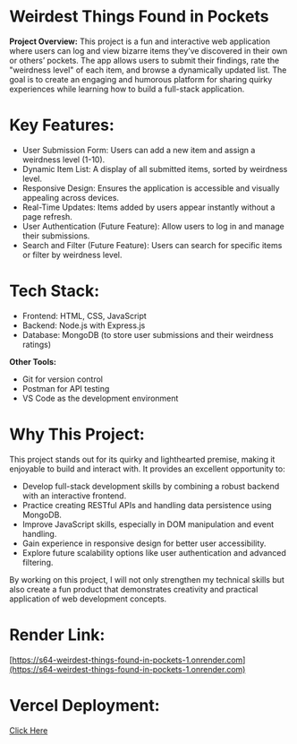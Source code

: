 # Weirdest Things Found in Pockets

**Project Overview:** This project is a fun and interactive web application where users can log and view bizarre items they’ve discovered in their own or others’ pockets. The app allows users to submit their findings, rate the "weirdness level" of each item, and browse a dynamically updated list. The goal is to create an engaging and humorous platform for sharing quirky experiences while learning how to build a full-stack application.

# Key Features:

- User Submission Form: Users can add a new item and assign a weirdness level (1-10).
- Dynamic Item List: A display of all submitted items, sorted by weirdness level.
- Responsive Design: Ensures the application is accessible and visually appealing across devices.
- Real-Time Updates: Items added by users appear instantly without a page refresh.
- User Authentication (Future Feature): Allow users to log in and manage their submissions.
- Search and Filter (Future Feature): Users can search for specific items or filter by weirdness level.

# Tech Stack:

- Frontend: HTML, CSS, JavaScript
- Backend: Node.js with Express.js
- Database: MongoDB (to store user submissions and their weirdness ratings)

**Other Tools:**
 - Git for version control
 - Postman for API testing
 - VS Code as the development environment

# Why This Project: 

This project stands out for its quirky and lighthearted premise, making it enjoyable to build and interact with. It provides an excellent opportunity to:

- Develop full-stack development skills by combining a robust backend with an interactive frontend.
- Practice creating RESTful APIs and handling data persistence using MongoDB.
- Improve JavaScript skills, especially in DOM manipulation and event handling.
- Gain experience in responsive design for better user accessibility.
- Explore future scalability options like user authentication and advanced filtering.

By working on this project, I will not only strengthen my technical skills but also create a fun product that demonstrates creativity and practical application of web development concepts.


# Render Link:

[https://s64-weirdest-things-found-in-pockets-1.onrender.com](https://s64-weirdest-things-found-in-pockets-1.onrender.com)

# Vercel Deployment:

[Click Here](https://client-4vtiw4z94-divyanshu-vrs-projects.vercel.app/)